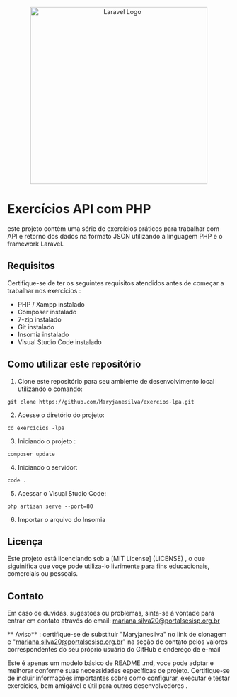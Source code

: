 <p align="center"><a href="https://laravel.com" target="_blank"><img src="https://raw.githubusercontent.com/laravel/art/master/logo-lockup/5%20SVG/2%20CMYK/1%20Full%20Color/laravel-logolockup-cmyk-red.svg" width="400" alt="Laravel Logo"></a></p>

# Exercícios API com PHP
este projeto contém uma série de exercícios práticos para trabalhar com API e retorno dos dados na formato JSON utilizando a linguagem PHP e o framework Laravel.


## Requisitos 
Certifique-se de ter os seguintes requisitos atendidos antes de começar a trabalhar nos exercícios :
* PHP  / Xampp instalado
* Composer instalado
* 7-zip instalado
* Git instalado
* Insomia instalado
* Visual Studio Code instalado
## Como utilizar este repositório

1. Clone este repositório para seu ambiente de desenvolvimento local utilizando o comando:

```
git clone https://github.com/Maryjanesilva/exercios-lpa.git

```
2.   Acesse o diretório do projeto:

```
cd exercícios -lpa

```
3. Iniciando o projeto :

```
composer update

```
4. Iniciando o servidor:

```
code .

```
5. Acessar o Visual Studio Code:

```
php artisan serve --port=80

```
6. Importar o arquivo do Insomia 

## Licença
Este projeto está licenciando sob a [MIT License] (LICENSE) ,
o que siguinifica que voçe pode utiliza-lo livrimente para fins educacionais, comerciais ou pessoais.

##  Contato 
Em caso de duvidas, sugestões ou problemas, sinta-se á vontade para entrar em contato através do email: mariana.silva20@portalsesisp.org.br

** Aviso** : certifique-se de substituir "Maryjanesilva" no link de clonagem e "mariana.silva20@portalsesisp.org.br" na seção de contato pelos valores correspondentes do seu próprio usuário do GitHub e endereço de e-mail

Este é apenas um modelo básico de README .md, voce pode adptar e melhorar conforme suas necessidades específicas de projeto. Certifique-se de incluir informações importantes sobre como configurar, executar e testar exercícios, bem amigável e útil para outros desenvolvedores .
